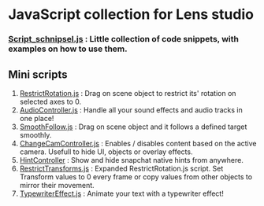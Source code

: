 # JavaScript collection for Lens studio

### [Script_schnipsel.js](https://github.com/Inesseni/LensStudioSnippets/blob/main/Script_schnipsel.js) : Little collection of code snippets, with examples on how to use them.


## Mini scripts
1. [RestrictRotation.js](https://github.com/Inesseni/LensStudioSnippets/blob/main/RestrictRotation.js) : Drag on scene object to restrict its' rotation on selected axes to 0.
2. [AudioController.js](https://github.com/Inesseni/LensStudioSnippets/blob/main/AudioController.js) : Handle all your sound effects and audio tracks in one place!
3. [SmoothFollow.js](https://github.com/Inesseni/LensStudioSnippets/blob/main/SmoothFollow.js) : Drag on scene object and it follows a defined target smoothly.
4. [ChangeCamController.js](https://github.com/Inesseni/LensStudioSnippets/blob/main/ChangeCamController.js) : Enables / disables content based on the active camera. Usefull to hide UI, objects or overlay effects.
5. [HintController](https://github.com/Inesseni/LensStudioSnippets/blob/main/HintController.js) : Show and hide snapchat native hints from anywhere.
6. [RestrictTransforms.js](https://github.com/Inesseni/LensStudioSnippets/blob/main/RestrictTransforms.js) : Expanded RestrictRotation.js script. Set Transform values to 0 every frame or copy values from other objects to mirror their movement.
7. [TypewriterEffect.js](https://github.com/Inesseni/LensStudioSnippets/blob/main/TypewriterEffect.js) : Animate your text with a typewriter effect!




